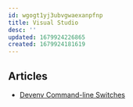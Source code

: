 ```yaml
---
id: wgogt1yj3ubvgwaexanpfnp
title: Visual Studio
desc: ''
updated: 1679924226865
created: 1679924181619
---
```


## Articles

- [Devenv Command-line Switches](https://learn.microsoft.com/visualstudio/ide/reference/devenv-command-line-switches)
